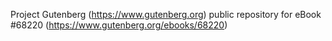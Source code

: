 Project Gutenberg (https://www.gutenberg.org) public repository for eBook #68220 (https://www.gutenberg.org/ebooks/68220)
